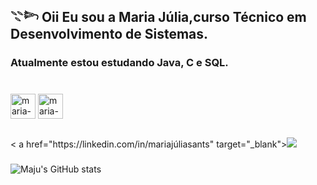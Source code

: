 ## 𓇢𓆸 Oii Eu sou a Maria Júlia,curso Técnico em Desenvolvimento de Sistemas.
###  Atualmente estou estudando Java, C e SQL.


###


<div style="display: inline_block"><br>
<img align="center" alt="maria-c" heigth="30" width="40" src="https://icongr.am/devicon/c-original.svg?size=128&color=f6f4f4">
<img align="center" alt="maria-c" heigth="30" width="40" src="https://icongr.am/devicon/java-original.svg?size=128&color=f6f4f4">
</div> 

##

<div>
< a href="https://linkedin.com/in/mariajúliasants" target="_blank"><img src="https://img.shields.io/badge/LinkedIn-0077B5?style=for-the-badge&logo=linkedin&logoColor=white" target="_blank"></a>
</div>

###
![Maju's GitHub stats](https://github-readme-stats.vercel.app/api?username=Mariajuliasants&show_icons=true&theme=dracula)

